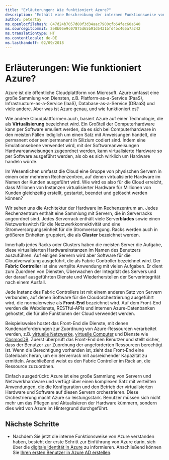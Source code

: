 ```yaml
---
title: "Erläuterungen: Wie funktioniert Azure?"
description: "Enthält eine Beschreibung der internen Funktionsweise von Azure."
author: petertay
ms.openlocfilehash: 847d24b7057d80f3d34aac7900cfb64fec60a640
ms.sourcegitcommit: 2e8b06e9c07875d65b91d5431bfd4bc465a7a242
ms.translationtype: HT
ms.contentlocale: de-DE
ms.lasthandoff: 02/09/2018
---
```

# <a name="explainer-how-does-azure-work"></a>Erläuterungen: Wie funktioniert Azure?

Azure ist die öffentliche Cloudplattform von Microsoft. Azure umfasst eine große Sammlung von Diensten, z.B. Platform-as-a-Service (PaaS), Infrastructure-as-a-Service (IaaS), Database-as-a-Service (DBaaS) und viele andere. Aber was ist Azure genau, und wie funktioniert es?

Wie andere Cloudplattformen auch, basiert Azure auf einer Technologie, die als **Virtualisierung** bezeichnet wird. Ein Großteil der Computerhardware kann per Software emuliert werden, da es sich bei Computerhardware in den meisten Fällen lediglich um einen Satz mit Anweisungen handelt, die permanent oder semipermanent in Silizium codiert sind. Indem eine Emulationsebene verwendet wird, mit der Softwareanweisungen Hardwareanweisungen zugeordnet werden, kann virtualisierte Hardware so per Software ausgeführt werden, als ob es sich wirklich um Hardware handeln würde.

Im Wesentlichen umfasst die Cloud eine Gruppe von physischen Servern in einem oder mehreren Rechenzentren, auf denen virtualisierte Hardware im Namen der Kunden ausgeführt wird. Wie wird es also für die Cloud erreicht, dass Millionen von Instanzen virtualisierter Hardware für Millionen von Kunden gleichzeitig erstellt, gestartet, beendet und gelöscht werden können?

Wir sehen uns die Architektur der Hardware im Rechenzentrum an.  Jedes Rechenzentrum enthält eine Sammlung mit Servern, die in Serverracks angeordnet sind. Jedes Serverrack enthält viele Server**blades** sowie einen Netzwerkswitch für die Netzwerkkonnektivität und eine Stromversorgungseinheit für die Stromversorgung. Racks werden auch in größeren Einheiten gruppiert, die als **Cluster** bezeichnet werden. 

Innerhalb jedes Racks oder Clusters haben die meisten Server die Aufgabe, diese virtualisierten Hardwareinstanzen im Namen des Benutzers auszuführen. Auf einigen Servern wird aber Software für die Cloudverwaltung ausgeführt, die als Fabric Controller bezeichnet wird. Der **Fabric Controller** ist eine verteilte Anwendung mit vielen Aufgaben. Er dient zum Zuordnen von Diensten, Überwachen der Integrität des Servers und der darauf ausgeführten Dienste und Wiederherstellen der Serverintegrität nach einem Ausfall.

Jede Instanz des Fabric Controllers ist mit einem anderen Satz von Servern verbunden, auf denen Software für die Cloudorchestrierung ausgeführt wird, die normalerweise als **Front-End** bezeichnet wird. Auf dem Front-End werden die Webdienste, RESTful-APIs und internen Azure-Datenbanken gehostet, die für alle Funktionen der Cloud verwendet werden. 

Beispielsweise hostet das Front-End die Dienste, mit denen Kundenanforderungen zur Zuordnung von Azure-Ressourcen verarbeitet werden, z.B. [virtuelle Netzwerke][vnet], [virtuelle Computer][vms] und Dienste wie [CosmosDB]. Zuerst überprüft das Front-End den Benutzer und stellt sicher, dass der Benutzer zur Zuordnung der angeforderten Ressourcen berechtigt ist. Wenn die Berechtigung vorhanden ist, zieht das Front-End eine Datenbank heran, um ein Serverrack mit ausreichender Kapazität zu ermitteln. Anschließend weist es den Fabric Controller im Rack an, die Ressource zuzuordnen.

Einfach ausgedrückt: Azure ist eine große Sammlung von Servern und Netzwerkhardware und verfügt über einen komplexen Satz mit verteilten Anwendungen, die die Konfiguration und den Betrieb der virtualisierten Hardware und Software auf diesen Servern orchestrieren. Diese Orchestrierung macht Azure so leistungsstark. Benutzer müssen sich nicht mehr um das Pflegen und Aktualisieren der Hardware kümmern, sondern dies wird von Azure im Hintergrund durchgeführt. 

## <a name="next-steps"></a>Nächste Schritte

* Nachdem Sie jetzt die interne Funktionsweise von Azure verstanden haben, besteht der erste Schritt zur Einführung von Azure darin, sich über die [digitale Identität in Azure](tenant-explainer.md) zu informieren. Anschließend können Sie [Ihren ersten Benutzer in Azure AD erstellen][docs-add-users-to-aad].

<!-- Links -->

[cosmosdb]: /azure/cosmos-db/introduction
[docs-add-users-to-aad]: /azure/active-directory/add-users-azure-active-directory?toc=/azure/architecture/cloud-adoption-guide/toc.json
[vms]: /azure/virtual-machines/
[vnet]: /azure/virtual-network/virtual-networks-overview